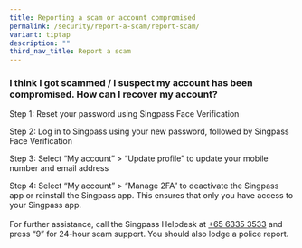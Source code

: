 ```yaml
---
title: Reporting a scam or account compromised
permalink: /security/report-a-scam/report-scam/
variant: tiptap
description: ""
third_nav_title: Report a scam
---
```

<h3>I think I got scammed / I suspect my account has been compromised. How can I recover my account?</h3>
<p>Step 1: Reset your password using Singpass Face Verification</p>
<p>Step 2: Log in to Singpass using your new password, followed by Singpass
Face Verification</p>
<p>Step 3: Select “My account” &gt; “Update profile” to update your mobile
number and email address</p>
<p>Step 4: Select “My account” &gt; “Manage 2FA” to deactivate the Singpass
app or reinstall the Singpass app. This ensures that only you have access
to your Singpass app.
<br>
<br>For further assistance, call the Singpass Helpdesk at <a href="tel:+6563353533" rel="noopener noreferrer nofollow" target="_blank">+65 6335 3533</a> and
press “9” for 24-hour scam support. You should also lodge a police report.</p>